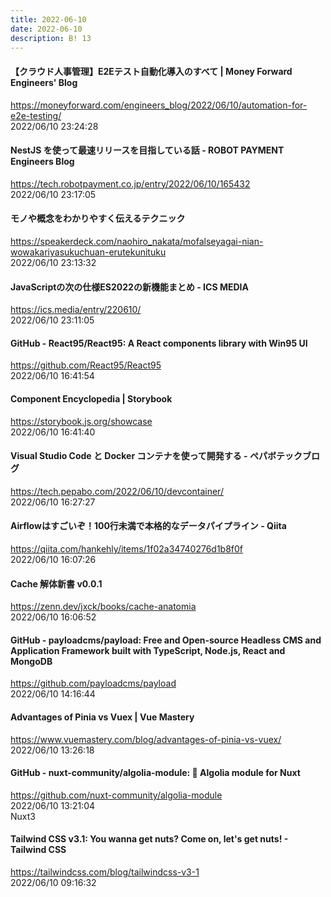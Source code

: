 ```yaml
---
title: 2022-06-10
date: 2022-06-10
description: B! 13
---
```


#### 【クラウド人事管理】E2Eテスト自動化導入のすべて | Money Forward Engineers' Blog
https://moneyforward.com/engineers_blog/2022/06/10/automation-for-e2e-testing/<br>
2022/06/10 23:24:28<br>


#### NestJS を使って最速リリースを目指している話 - ROBOT PAYMENT Engineers Blog
https://tech.robotpayment.co.jp/entry/2022/06/10/165432<br>
2022/06/10 23:17:05<br>


#### モノや概念をわかりやすく伝えるテクニック
https://speakerdeck.com/naohiro_nakata/mofalseyagai-nian-wowakariyasukuchuan-erutekunituku<br>
2022/06/10 23:13:32<br>


#### JavaScriptの次の仕様ES2022の新機能まとめ - ICS MEDIA
https://ics.media/entry/220610/<br>
2022/06/10 23:11:05<br>


#### GitHub - React95/React95: A React components library with Win95 UI
https://github.com/React95/React95<br>
2022/06/10 16:41:54<br>


#### Component Encyclopedia | Storybook
https://storybook.js.org/showcase<br>
2022/06/10 16:41:40<br>


#### Visual Studio Code と Docker コンテナを使って開発する - ペパボテックブログ
https://tech.pepabo.com/2022/06/10/devcontainer/<br>
2022/06/10 16:27:27<br>


#### Airflowはすごいぞ！100行未満で本格的なデータパイプライン - Qiita
https://qiita.com/hankehly/items/1f02a34740276d1b8f0f<br>
2022/06/10 16:07:26<br>


#### Cache 解体新書 v0.0.1
https://zenn.dev/jxck/books/cache-anatomia<br>
2022/06/10 16:06:52<br>


#### GitHub - payloadcms/payload: Free and Open-source Headless CMS and Application Framework built with TypeScript, Node.js, React and MongoDB
https://github.com/payloadcms/payload<br>
2022/06/10 14:16:44<br>


#### Advantages of Pinia vs Vuex | Vue Mastery
https://www.vuemastery.com/blog/advantages-of-pinia-vs-vuex/<br>
2022/06/10 13:26:18<br>


#### GitHub - nuxt-community/algolia-module: 🔎 Algolia module for Nuxt
https://github.com/nuxt-community/algolia-module<br>
2022/06/10 13:21:04<br>
Nuxt3


#### Tailwind CSS v3.1: You wanna get nuts? Come on, let's get nuts! - Tailwind CSS
https://tailwindcss.com/blog/tailwindcss-v3-1<br>
2022/06/10 09:16:32<br>


